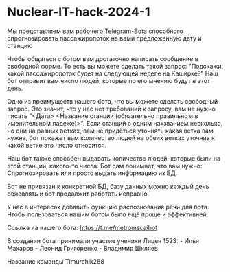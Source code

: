 # Nuclear-IT-hack-2024-1

Мы представляем вам рабочего Telegram-Bota способного спрогнозировать пассажиропоток на вами предложенную дату и станцию


Чтобы общаться с ботом вам достаточно написать сообщение в свободной форме. То есть вы можете сделать такой запрос: "Подскажи, какой пассажиропоток будет на следующей неделе на Каширке?"
Наш бот отправит вам число людей, которые по его мнению будут в этот день.

Одно из преимуществ нашего бота, что вы можете сделать свободный запрос. Это значит, что у нас нет требований к запросу, вам не нужно писать "<Дата> <Название станции (обязательно правильно и в именительном падеже)>". Если станций с одним нахзванием несколько, но они на разных ветках, вам не придёться уточнять какая ветка вам нужна, бот покажет вам количество людей на обеих ветках уточнив к какой ветке это число относится.

Наш бот также способен выдавать количество людей, которые были на этой станции, какого-то числа. Бот сам понимает, что вам нужно: Спрогнозировать или просто выдать информацию из БД.

Бот не привязан к конкретной БД, базу данных можно каждый день обновлять и бот продалжит работать исправно.

У нас в интересах добавить функцию распознования речи для бота. Чтобы пользоваться нашим ботом было ещё проще и эффективней.

Ссылка на нашего бота:
    https://t.me/metromscaibot

В создании бота принимали участие ученики Лицея 1523:
    - Илья Макаров
    - Леонид Григоренко
    - Владимир Шкляев

Название команды Timurchik288

